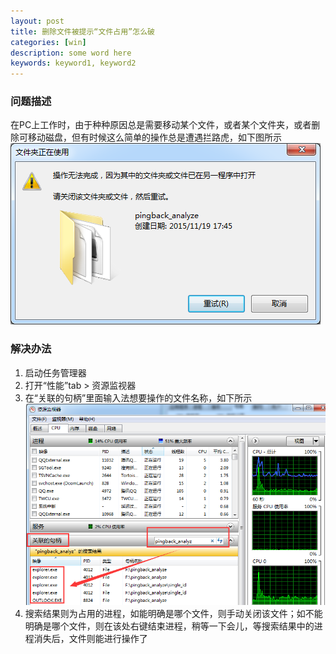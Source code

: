 ```yaml
---
layout: post
title: 删除文件被提示“文件占用”怎么破
categories: [win]
description: some word here
keywords: keyword1, keyword2
---
```


### 问题描述
在PC上工作时，由于种种原因总是需要移动某个文件，或者某个文件夹，或者删除可移动磁盘，但有时候这么简单的操作总是遭遇拦路虎，如下图所示
![2015-12-20-process1](/images/2015-12-20-process1.png)
### 解决办法
1. 启动任务管理器
2. 打开“性能”tab > 资源监视器
3. 在“关联的句柄”里面输入法想要操作的文件名称，如下所示
![2015-12-20-process2](/images/2015-12-20-process2.png)
4. 搜索结果则为占用的进程，如能明确是哪个文件，则手动关闭该文件；如不能明确是哪个文件，则在该处右键结束进程，稍等一下会儿，等搜索结果中的进程消失后，文件则能进行操作了
